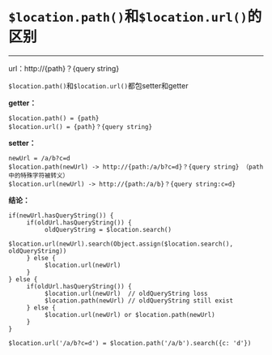 # `$location.path()`和`$location.url()`的区别

------

url：http://{path}？{query string}

`$location.path()`和`$location.url()`都包setter和getter

**getter：**
```
$location.path() = {path}
$location.url() = {path}？{query string}
```
**setter：**
```
newUrl = /a/b?c=d
$location.path(newUrl) -> http://{path:/a/b?c=d}？{query string} （path中的特殊字符被转义）
$location.url(newUrl) -> http://{path:/a/b}？{query string:c=d}
```
**结论：**
```
if(newUrl.hasQueryString()) {
     if(oldUrl.hasQueryString()) {
          oldQueryString = $location.search()
          $location.url(newUrl).search(Object.assign($location.search(), oldQueryString))
     } else {
          $location.url(newUrl)
     }
} else {
     if(oldUrl.hasQueryString()) {
          $location.url(newUrl)  // oldQueryString loss
          $location.path(newUrl) // oldQueryString still exist
     } else {
          $location.url(newUrl) or $location.path(newUrl)
     }
}

$location.url('/a/b?c=d') = $location.path('/a/b').search({c: 'd'})
```
